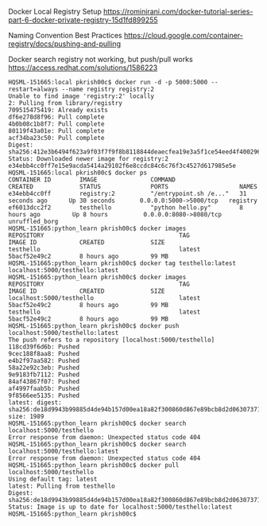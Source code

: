 Docker Local Registry Setup
https://rominirani.com/docker-tutorial-series-part-6-docker-private-registry-15d1fd899255

Naming Convention Best Practices
https://cloud.google.com/container-registry/docs/pushing-and-pulling

Docker search registry not working, but push/pull works
https://access.redhat.com/solutions/1586223


	HQSML-151665:local pkrish00c$ docker run -d -p 5000:5000 --restart=always --name registry registry:2
	Unable to find image 'registry:2' locally
	2: Pulling from library/registry
	709515475419: Already exists
	df6e278d8f96: Pull complete
	4b0b08c1b8f7: Pull complete
	80119f43a01e: Pull complete
	acf34ba23c50: Pull complete
	Digest: sha256:412e3b6494f623a9f03f7f9f8b8118844deaecfea19e3a5f1ce54eed4f400296
	Status: Downloaded newer image for registry:2
	e34ebb4cc0ff7e15e9acda5414a29102f6e8ccdc84c6c76f3c4527d617985e5e
	HQSML-151665:local pkrish00c$ docker ps
	CONTAINER ID        IMAGE               COMMAND                  CREATED             STATUS              PORTS                    NAMES
	e34ebb4cc0ff        registry:2          "/entrypoint.sh /e..."   31 seconds ago      Up 30 seconds       0.0.0.0:5000->5000/tcp   registry
	ef6013dcc2f2        testhello           "python hello.py"        8 hours ago         Up 8 hours          0.0.0.0:8080->8080/tcp   unruffled_borg
	HQSML-151665:python_learn pkrish00c$ docker images
	REPOSITORY                                      TAG                 IMAGE ID            CREATED             SIZE
	testhello                                       latest              5bacf52e49c2        8 hours ago         99 MB
	HQSML-151665:python_learn pkrish00c$ docker tag testhello:latest localhost:5000/testhello:latest
	HQSML-151665:python_learn pkrish00c$ docker images
	REPOSITORY                                      TAG                 IMAGE ID            CREATED             SIZE
	localhost:5000/testhello                        latest              5bacf52e49c2        8 hours ago         99 MB
	testhello                                       latest              5bacf52e49c2        8 hours ago         99 MB
	HQSML-151665:python_learn pkrish00c$ docker push localhost:5000/testhello:latest
	The push refers to a repository [localhost:5000/testhello]
	118cd39f6d6b: Pushed
	9cec188f8aa8: Pushed
	e4b2f97aa582: Pushed
	58a22e92c3eb: Pushed
	9e9183fb7112: Pushed
	84af43867f07: Pushed
	af4997faab5b: Pushed
	9f8566ee5135: Pushed
	latest: digest: sha256:de18d9943b99885d4de94b157d00ea18a82f300860d867e89bcb8d2d06307371 size: 1989
	HQSML-151665:python_learn pkrish00c$ docker search localhost:5000/testhello
	Error response from daemon: Unexpected status code 404
	HQSML-151665:python_learn pkrish00c$ docker search localhost:5000/testhello:latest
	Error response from daemon: Unexpected status code 404
	HQSML-151665:python_learn pkrish00c$ docker pull localhost:5000/testhello
	Using default tag: latest
	latest: Pulling from testhello
	Digest: sha256:de18d9943b99885d4de94b157d00ea18a82f300860d867e89bcb8d2d06307371
	Status: Image is up to date for localhost:5000/testhello:latest
	HQSML-151665:python_learn pkrish00c$

